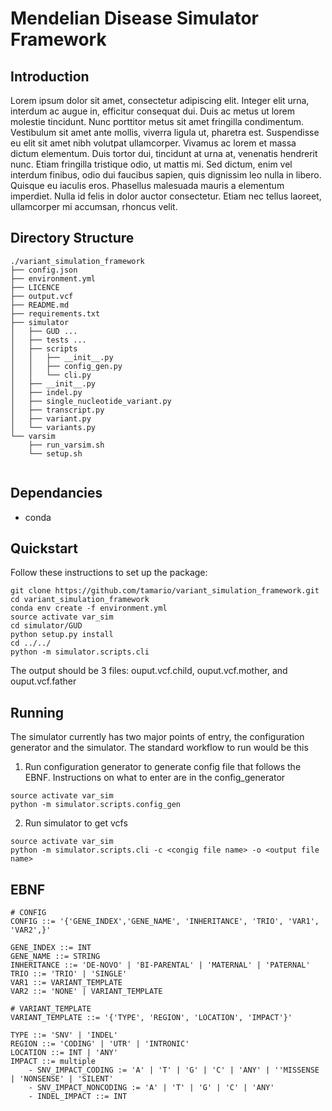 # Mendelian Disease Simulator Framework 

## Introduction 

Lorem ipsum dolor sit amet, consectetur adipiscing elit. Integer elit urna, interdum ac augue in, efficitur consequat dui. Duis ac metus ut lorem molestie tincidunt. Nunc porttitor metus sit amet fringilla condimentum. Vestibulum sit amet ante mollis, viverra ligula ut, pharetra est. Suspendisse eu elit sit amet nibh volutpat ullamcorper. Vivamus ac lorem et massa dictum elementum. Duis tortor dui, tincidunt at urna at, venenatis hendrerit nunc. Etiam fringilla tristique odio, ut mattis mi. Sed dictum, enim vel interdum finibus, odio dui faucibus sapien, quis dignissim leo nulla in libero. Quisque eu iaculis eros. Phasellus malesuada mauris a elementum imperdiet. Nulla id felis in dolor auctor consectetur. Etiam nec tellus laoreet, ullamcorper mi accumsan, rhoncus velit.

## Directory Structure 

```
./variant_simulation_framework
├── config.json
├── environment.yml
├── LICENCE
├── output.vcf
├── README.md
├── requirements.txt
├── simulator
│   ├── GUD ...
│   ├── tests ...
│   ├── scripts
│   │   ├── __init__.py
│   │   ├── config_gen.py
│   │   └── cli.py
│   ├── __init__.py
│   ├── indel.py
│   ├── single_nucleotide_variant.py
│   ├── transcript.py
│   ├── variant.py
│   └── variants.py
└── varsim
    ├── run_varsim.sh
    └── setup.sh


```

## Dependancies 

- conda 

## Quickstart 

Follow these instructions to set up the package: 

```
git clone https://github.com/tamario/variant_simulation_framework.git
cd variant_simulation_framework
conda env create -f environment.yml
source activate var_sim
cd simulator/GUD
python setup.py install
cd ../../
python -m simulator.scripts.cli
```

The output should be 3 files: ouput.vcf.child, ouput.vcf.mother, and ouput.vcf.father

## Running 

The simulator currently has two major points of entry, the configuration generator and the simulator. The standard workflow to run would be this 

1. Run configuration generator to generate config file that follows the EBNF. Instructions on what to enter are in the config_generator 

```
source activate var_sim
python -m simulator.scripts.config_gen
```

2. Run simulator to get vcfs

```
source activate var_sim
python -m simulator.scripts.cli -c <congig file name> -o <output file name>
```

## EBNF 

```
# CONFIG
CONFIG ::= '{'GENE_INDEX','GENE_NAME', 'INHERITANCE', 'TRIO', 'VAR1', 'VAR2',}'

GENE_INDEX ::= INT
GENE_NAME ::= STRING
INHERITANCE ::= 'DE-NOVO' | 'BI-PARENTAL' | 'MATERNAL' | 'PATERNAL'
TRIO ::= 'TRIO' | 'SINGLE'
VAR1 ::= VARIANT_TEMPLATE
VAR2 ::= 'NONE' | VARIANT_TEMPLATE

# VARIANT_TEMPLATE
VARIANT_TEMPLATE ::= '{'TYPE', 'REGION', 'LOCATION', 'IMPACT'}'

TYPE ::= 'SNV' | 'INDEL' 
REGION ::= 'CODING' | 'UTR' | 'INTRONIC'
LOCATION ::= INT | 'ANY'
IMPACT ::= multiple 
	- SNV_IMPACT_CODING := 'A' | 'T' | 'G' | 'C' | 'ANY' | ''MISSENSE | 'NONSENSE' | 'SILENT'
	- SNV_IMPACT_NONCODING := 'A' | 'T' | 'G' | 'C' | 'ANY'
	- INDEL_IMPACT ::= INT
```





